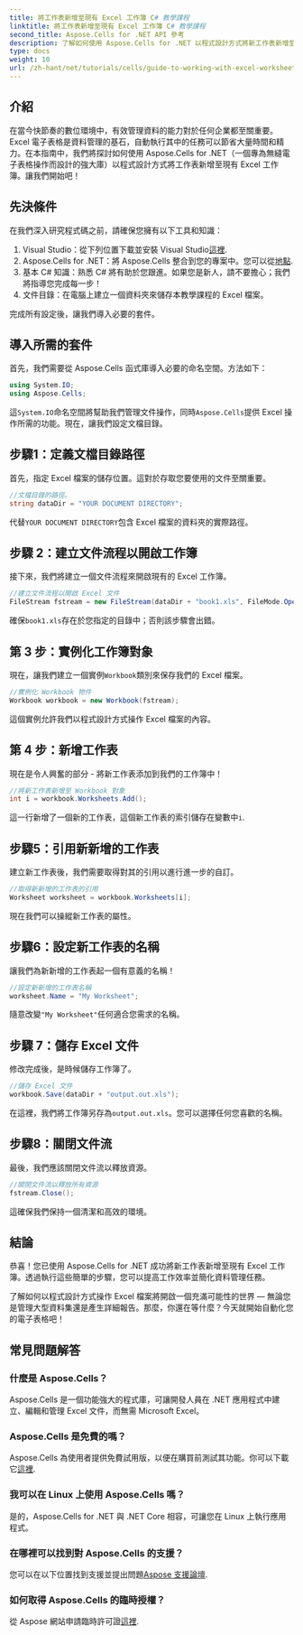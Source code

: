 ```yaml
---
title: 將工作表新增至現有 Excel 工作簿 C# 教學課程
linktitle: 將工作表新增至現有 Excel 工作簿 C# 教學課程
second_title: Aspose.Cells for .NET API 參考
description: 了解如何使用 Aspose.Cells for .NET 以程式設計方式將新工作表新增至現有 Excel 工作簿。本逐步指南涵蓋了保存修改後的工作簿的內容，使開發人員可以輕鬆完成工作。
type: docs
weight: 10
url: /zh-hant/net/tutorials/cells/guide-to-working-with-excel-worksheets/adding-worksheet-to-existing-excel-workbook-csharp-tutorial/
---
```

## 介紹

在當今快節奏的數位環境中，有效管理資料的能力對於任何企業都至關重要。 Excel 電子表格是資料管理的基石，自動執行其中的任務可以節省大量時間和精力。在本指南中，我們將探討如何使用 Aspose.Cells for .NET（一個專為無縫電子表格操作而設計的強大庫）以程式設計方式將工作表新增至現有 Excel 工作簿。讓我們開始吧！

## 先決條件

在我們深入研究程式碼之前，請確保您擁有以下工具和知識：

1.  Visual Studio：從下列位置下載並安裝 Visual Studio[這裡](https://visualstudio.microsoft.com/vs/).
2. Aspose.Cells for .NET：將 Aspose.Cells 整合到您的專案中。您可以從[地點](https://releases.aspose.com/cells/net/).
3. 基本 C# 知識：熟悉 C# 將有助於您跟進。如果您是新人，請不要擔心；我們將指導您完成每一步！
4. 文件目錄：在電腦上建立一個資料夾來儲存本教學課程的 Excel 檔案。

完成所有設定後，讓我們導入必要的套件。

## 導入所需的套件

首先，我們需要從 Aspose.Cells 函式庫導入必要的命名空間。方法如下：

```csharp
using System.IO;
using Aspose.Cells;
```

這`System.IO`命名空間將幫助我們管理文件操作，同時`Aspose.Cells`提供 Excel 操作所需的功能。現在，讓我們設定文檔目錄。

## 步驟1：定義文檔目錄路徑

首先，指定 Excel 檔案的儲存位置。這對於存取您要使用的文件至關重要。

```csharp
//文檔目錄的路徑。
string dataDir = "YOUR DOCUMENT DIRECTORY";
```

代替`YOUR DOCUMENT DIRECTORY`包含 Excel 檔案的資料夾的實際路徑。

## 步驟 2：建立文件流程以開啟工作簿

接下來，我們將建立一個文件流程來開啟現有的 Excel 工作簿。

```csharp
//建立文件流程以開啟 Excel 文件
FileStream fstream = new FileStream(dataDir + "book1.xls", FileMode.Open);
```

確保`book1.xls`存在於您指定的目錄中；否則該步驟會出錯。

## 第 3 步：實例化工作簿對象

現在，讓我們建立一個實例`Workbook`類別來保存我們的 Excel 檔案。

```csharp
//實例化 Workbook 物件
Workbook workbook = new Workbook(fstream);
```

這個實例允許我們以程式設計方式操作 Excel 檔案的內容。

## 第 4 步：新增工作表

現在是令人興奮的部分 - 將新工作表添加到我們的工作簿中！

```csharp
//將新工作表新增至 Workbook 對象
int i = workbook.Worksheets.Add();
```

這一行新增了一個新的工作表，這個新工作表的索引儲存在變數中`i`.

## 步驟5：引用新新增的工作表

建立新工作表後，我們需要取得對其的引用以進行進一步的自訂。

```csharp
//取得新新增的工作表的引用
Worksheet worksheet = workbook.Worksheets[i];
```

現在我們可以操縱新工作表的屬性。

## 步驟6：設定新工作表的名稱

讓我們為新新增的工作表起一個有意義的名稱！

```csharp
//設定新新增的工作表名稱
worksheet.Name = "My Worksheet";
```

隨意改變`"My Worksheet"`任何適合您需求的名稱。

## 步驟 7：儲存 Excel 文件

修改完成後，是時候儲存工作簿了。

```csharp
//儲存 Excel 文件
workbook.Save(dataDir + "output.out.xls");
```

在這裡，我們將工作簿另存為`output.out.xls`。您可以選擇任何您喜歡的名稱。

## 步驟8：關閉文件流

最後，我們應該關閉文件流以釋放資源。

```csharp
//關閉文件流以釋放所有資源
fstream.Close();
```

這確保我們保持一個清潔和高效的環境。

## 結論

恭喜！您已使用 Aspose.Cells for .NET 成功將新工作表新增至現有 Excel 工作簿。透過執行這些簡單的步驟，您可以提高工作效率並簡化資料管理任務。 

了解如何以程式設計方式操作 Excel 檔案將開啟一個充滿可能性的世界 — 無論您是管理大型資料集還是產生詳細報告。那麼，你還在等什麼？今天就開始自動化您的電子表格吧！

## 常見問題解答

### 什麼是 Aspose.Cells？
Aspose.Cells 是一個功能強大的程式庫，可讓開發人員在 .NET 應用程式中建立、編輯和管理 Excel 文件，而無需 Microsoft Excel。

### Aspose.Cells 是免費的嗎？
 Aspose.Cells 為使用者提供免費試用版，以便在購買前測試其功能。你可以下載它[這裡](https://releases.aspose.com/cells/net/).

### 我可以在 Linux 上使用 Aspose.Cells 嗎？
是的，Aspose.Cells for .NET 與 .NET Core 相容，可讓您在 Linux 上執行應用程式。

### 在哪裡可以找到對 Aspose.Cells 的支援？
您可以在以下位置找到支援並提出問題[Aspose 支援論壇](https://forum.aspose.com/c/cells/9).

### 如何取得 Aspose.Cells 的臨時授權？
從 Aspose 網站申請臨時許可證[這裡](https://purchase.conholdate.com/temporary-license/).